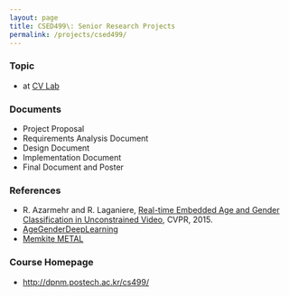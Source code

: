 ```yaml
---
layout: page
title: CSED499\: Senior Research Projects
permalink: /projects/csed499/
---
```


### Topic ###
* at <a href="http://cvlab.postech.ac.kr/lab/" target="blank">CV Lab</a>

### Documents ###
* Project Proposal
* Requirements Analysis Document
* Design Document
* Implementation Document
* Final Document and Poster

### References ###
* R. Azarmehr and R. Laganiere, <a href="http://www.cv-foundation.org/openaccess/content_cvpr_workshops_2015/W12/papers/Azarmehr_Real-Time_Embedded_Age_2015_CVPR_paper.pdf" target="blank">Real-time Embedded Age and Gender Classification in Unconstrained Video</a>, CVPR, 2015.
* <a href="https://github.com/GilLevi/AgeGenderDeepLearning" target="blank">AgeGenderDeepLearning</a>
* <a href="http://memkite.com/blog/category/metal-2/" target="blank">Memkite METAL</a>

### Course Homepage ###
* <a href="http://dpnm.postech.ac.kr/cs499/" target="blank">http://dpnm.postech.ac.kr/cs499/</a>
